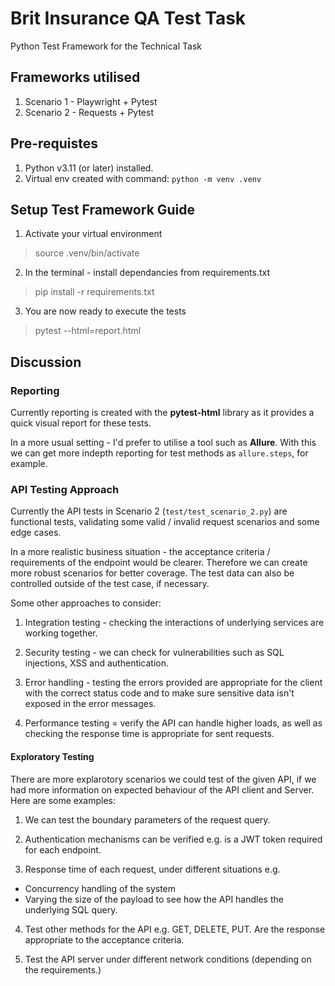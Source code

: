 # Brit Insurance QA Test Task
Python Test Framework for the Technical Task

## Frameworks utilised
1. Scenario 1 - Playwright + Pytest
2. Scenario 2 - Requests + Pytest

## Pre-requistes

1. Python v3.11 (or later) installed.
2. Virtual env created with command: `python -m venv .venv`

## Setup Test Framework Guide

1. Activate your virtual environment
> source .venv/bin/activate

2. In the terminal - install dependancies from requirements.txt
> pip install -r requirements.txt

3. You are now ready to execute the tests
> pytest --html=report.html

## Discussion

### Reporting

Currently reporting is created with the **pytest-html** library as it provides a quick visual report for these tests.

In a more usual setting - I'd prefer to utilise a tool such as **Allure**. With this we can get more indepth reporting for test methods as `allure.steps`, for example.

### API Testing Approach

Currently the API tests in Scenario 2 (`test/test_scenario_2.py`) are functional tests, validating some valid / invalid request scenarios and some edge cases.

In a more realistic business situation - the acceptance criteria / requirements of the endpoint would be clearer. Therefore we can create more robust scenarios for better coverage. The test data can also be controlled outside of the test case, if necessary.

Some other approaches to consider:

1. Integration testing - checking the interactions of underlying services are working together.

2. Security testing - we can check for vulnerabilities such as SQL injections, XSS and authentication.

3. Error handling - testing the errors provided are appropriate for the client with the correct status code and to make sure sensitive data isn't exposed in the error messages.

4. Performance testing = verify the API can handle higher loads, as well as checking the response time is appropriate for sent requests.

#### Exploratory Testing

There are more explarotory scenarios we could test of the given API, if we had more information on expected behaviour of the API client and Server. Here are some examples:

1. We can test the boundary parameters of the request query.

2. Authentication mechanisms can be verified e.g. is a JWT token required for each endpoint.

3. Response time of each request, under different situations e.g. 
- Concurrency handling of the system
- Varying the size of the payload to see how the API handles the underlying SQL query.

4. Test other methods for the API e.g. GET, DELETE, PUT. Are the response appropriate to the acceptance criteria.

5. Test the API server under different network conditions (depending on the requirements.)

